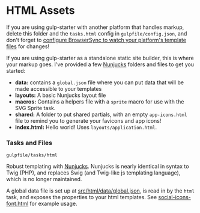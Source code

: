 # HTML Assets
If you are using gulp-starter with another platform that handles markup, delete this folder and the `tasks.html` config in `gulpfile/config.json`, and don't forget to [configure BrowserSync to watch your platform's template files](https://browsersync.io/docs/options/#option-files) for changes!

If you are using gulp-starter as a standalone static site builder, this is where your markup goes. I've provided a few [Nunjucks](https://mozilla.github.io/nunjucks/) folders and files to get you started:

- **data:** contains a `global.json` file where you can put data that will be made accessible to your templates
- **layouts:** A basic Nunjucks layout file
- **macros:** Contains a helpers file with a `sprite` macro for use with the SVG Sprite task.
- **shared:** A folder to put shared partials, with an empty `app-icons.html` file to remind you to generate your favicons and app icons!
- **index.html:** Hello world! Uses `layouts/application.html`.

### Tasks and Files
```
gulpfile/tasks/html
```
Robust templating with [Nunjucks](https://mozilla.github.io/nunjucks/). Nunjucks is nearly identical in syntax to Twig (PHP), and replaces Swig (and Twig-like js templating language), which is no longer maintained.

A global data file is set up at [src/html/data/global.json](src/html/data/global.json), is read in by the `html` task, and exposes the properties to your html templates. See [social-icons-font.html](src/html/shared/social-icons-font.html) for example usage.
